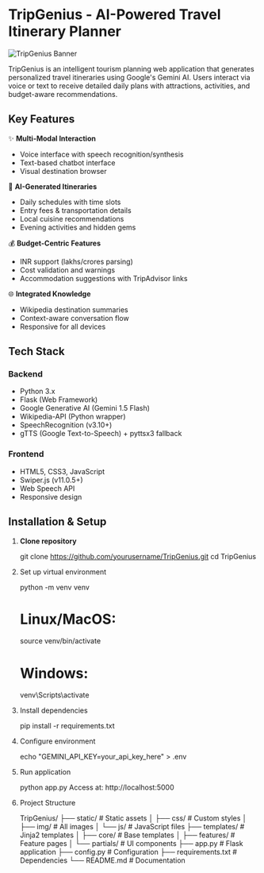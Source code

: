 # TripGenius - AI-Powered Travel Itinerary Planner

![TripGenius Banner](https://via.placeholder.com/1200x400?text=TripGenius+Banner)

TripGenius is an intelligent tourism planning web application that generates personalized travel itineraries using Google's Gemini AI. Users interact via voice or text to receive detailed daily plans with attractions, activities, and budget-aware recommendations.

## Key Features

✨ **Multi-Modal Interaction**
- Voice interface with speech recognition/synthesis
- Text-based chatbot interface
- Visual destination browser

📝 **AI-Generated Itineraries**
- Daily schedules with time slots
- Entry fees & transportation details
- Local cuisine recommendations
- Evening activities and hidden gems

💰 **Budget-Centric Features**
- INR support (lakhs/crores parsing)
- Cost validation and warnings
- Accommodation suggestions with TripAdvisor links

🌐 **Integrated Knowledge**
- Wikipedia destination summaries
- Context-aware conversation flow
- Responsive for all devices

## Tech Stack

### Backend
- Python 3.x
- Flask (Web Framework)
- Google Generative AI (Gemini 1.5 Flash)
- Wikipedia-API (Python wrapper)
- SpeechRecognition (v3.10+)
- gTTS (Google Text-to-Speech) + pyttsx3 fallback

### Frontend
- HTML5, CSS3, JavaScript
- Swiper.js (v11.0.5+)
- Web Speech API
- Responsive design 

## Installation & Setup

1. **Clone repository**
 
   git clone https://github.com/yourusername/TripGenius.git
   cd TripGenius

2. Set up virtual environment

    python -m venv venv
    # Linux/MacOS:
    source venv/bin/activate
    # Windows:
    venv\Scripts\activate

3. Install dependencies

    pip install -r requirements.txt

3. Configure environment

    echo "GEMINI_API_KEY=your_api_key_here" > .env

4. Run application

    python app.py
    Access at: http://localhost:5000

5. Project Structure

    TripGenius/
    ├── static/                # Static assets
    │   ├── css/               # Custom styles
    │   ├── img/               # All images
    │   └── js/                # JavaScript files
    ├── templates/             # Jinja2 templates
    │   ├── core/              # Base templates
    │   ├── features/          # Feature pages
    │   └── partials/          # UI components
    ├── app.py                 # Flask application
    ├── config.py              # Configuration
    ├── requirements.txt       # Dependencies
    └── README.md              # Documentation